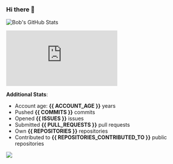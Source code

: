 ### Hi there 👋

![Bob's GitHub Stats](https://github-readme-stats.vercel.app/api?username=Bobthesoftwaredeveloper&show_icons=true&count_private=true&theme=react&hide=stars,prs,issues,contribs)

![Bob's github activity graph](https://d3eqgu1c877dat.cloudfront.net/graph-stats.xml)

**Additional Stats**:
- Account age: **{{ ACCOUNT_AGE }}** years
- Pushed **{{ COMMITS }}** commits
- Opened **{{ ISSUES }}** issues
- Submitted **{{ PULL_REQUESTS }}** pull requests
- Own **{{ REPOSITORIES }}** repositories
- Contributed to **{{ REPOSITORIES_CONTRIBUTED_TO }}** public repositories

![](https://komarev.com/ghpvc/?username=BobTheSoftwareDeveloper)
